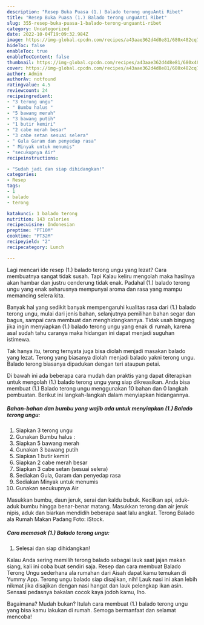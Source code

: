 ```yaml
---
description: "Resep Buka Puasa (1.) Balado terong unguAnti Ribet"
title: "Resep Buka Puasa (1.) Balado terong unguAnti Ribet"
slug: 355-resep-buka-puasa-1-balado-terong-unguanti-ribet
category: Uncategorized
date: 2022-10-04T19:09:32.984Z
image: https://img-global.cpcdn.com/recipes/a43aae362d4d8e81/680x482cq70/1-balado-terong-ungu-foto-resep-utama.jpg
hideToc: false
enableToc: true
enableTocContent: false
thumbnail: https://img-global.cpcdn.com/recipes/a43aae362d4d8e81/680x482cq70/1-balado-terong-ungu-foto-resep-utama.jpg
cover: https://img-global.cpcdn.com/recipes/a43aae362d4d8e81/680x482cq70/1-balado-terong-ungu-foto-resep-utama.jpg
author: Admin
authorAv: notfound
ratingvalue: 4.5
reviewcount: 24
recipeingredient:
- "3 terong ungu"
- " Bumbu halus "
- "5 bawang merah"
- "3 bawang putih"
- "1 butir kemiri"
- "2 cabe merah besar"
- "3 cabe setan sesuai selera"
- " Gula Garam dan penyedap rasa"
- " Minyak untuk menumis"
- "secukupnya Air"
recipeinstructions:

- "Sudah jadi dan siap dihidangkan!"
categories:
- Resep
tags:
- 1
- balado
- terong

katakunci: 1 balado terong 
nutrition: 143 calories
recipecuisine: Indonesian
preptime: "PT10M"
cooktime: "PT32M"
recipeyield: "2"
recipecategory: Lunch

---
```



Lagi mencari ide resep (1.) balado terong ungu yang lezat? Cara membuatnya sangat tidak susah. Tapi Kalau keliru mengolah maka hasilnya akan hambar dan justru cenderung tidak enak. Padahal (1.) balado terong ungu yang enak seharusnya mempunyai aroma dan rasa yang mampu memancing selera kita.


Banyak hal yang sedikit banyak mempengaruhi kualitas rasa dari (1.) balado terong ungu, mulai dari jenis bahan, selanjutnya pemilihan bahan segar dan bagus, sampai cara membuat dan menghidangkannya. Tidak usah bingung jika ingin menyiapkan (1.) balado terong ungu yang enak di rumah, karena asal sudah tahu caranya maka hidangan ini dapat menjadi suguhan istimewa.

Tak hanya itu, terong ternyata juga bisa diolah menjadi masakan balado yang lezat. Terong yang biasanya diolah menjadi balado yakni terong ungu. Balado terong biasanya dipadukan dengan teri ataupun petai.


Di bawah ini ada beberapa cara mudah dan praktis yang dapat diterapkan untuk mengolah (1.) balado terong ungu yang siap dikreasikan. Anda bisa membuat (1.) Balado terong ungu menggunakan 10 bahan dan 0 langkah pembuatan. Berikut ini langkah-langkah dalam menyiapkan hidangannya.

<!--inarticleads1-->

##### Bahan-bahan dan bumbu yang wajib ada untuk menyiapkan (1.) Balado terong ungu:

1. Siapkan 3 terong ungu
1. Gunakan  Bumbu halus :
1. Siapkan 5 bawang merah
1. Gunakan 3 bawang putih
1. Siapkan 1 butir kemiri
1. Siapkan 2 cabe merah besar
1. Siapkan 3 cabe setan (sesuai selera)
1. Sediakan  Gula, Garam dan penyedap rasa
1. Sediakan  Minyak untuk menumis
1. Gunakan secukupnya Air


Masukkan bumbu, daun jeruk, serai dan kaldu bubuk. Kecilkan api, aduk-aduk bumbu hingga benar-benar matang. Masukkan terong dan air jeruk nipis, aduk dan biarkan mendidih beberapa saat lalu angkat. Terong Balado ala Rumah Makan Padang Foto: iStock. 

<!--inarticleads2-->

##### Cara memasak (1.) Balado terong ungu:


1. Selesai dan siap dihidangkan!

Kalau Anda sering memilih terong balado sebagai lauk saat jajan makan siang, kali ini coba buat sendiri saja. Resep dan cara membuat Balado Terong Ungu sederhana ala rumahan dari Aisah dapat kamu temukan di Yummy App. Terong ungu balado siap disajikan, nih! Lauk nasi ini akan lebih nikmat jika disajikan dengan nasi hangat dan lauk pelengkap ikan asin. Sensasi pedasnya bakalan cocok kaya jodoh kamu, lho. 

Bagaimana? Mudah bukan? Itulah cara membuat (1.) balado terong ungu yang bisa kamu lakukan di rumah. Semoga bermanfaat dan selamat mencoba!
